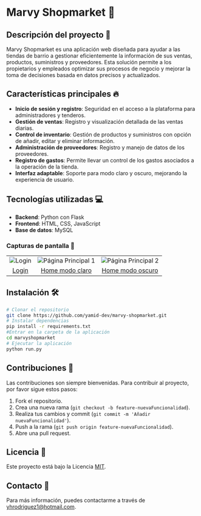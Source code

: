 # Marvy Shopmarket 🛒

## Descripción del proyecto 📝
Marvy Shopmarket es una aplicación web diseñada para ayudar a las tiendas de barrio a gestionar eficientemente la información de sus ventas, productos, suministros y proveedores. Esta solución permite a los propietarios y empleados optimizar sus procesos de negocio y mejorar la toma de decisiones basada en datos precisos y actualizados.

## Características principales 🔥
- **Inicio de sesión y registro**: Seguridad en el acceso a la plataforma para administradores y tenderos.
- **Gestión de ventas**: Registro y visualización detallada de las ventas diarias.
- **Control de inventario**: Gestión de productos y suministros con opción de añadir, editar y eliminar información.
- **Administración de proveedores**: Registro y manejo de datos de los proveedores.
- **Registro de gastos**: Permite llevar un control de los gastos asociados a la operación de la tienda.
- **Interfaz adaptable**: Soporte para modo claro y oscuro, mejorando la experiencia de usuario.


## Tecnologías utilizadas 💻
- **Backend**: Python con Flask
- **Frontend**: HTML, CSS, JavaScript
- **Base de datos**: MySQL

### Capturas de pantalla 📸
| | | |
|:---:|:---:|:---:|
| ![Login](https://i.postimg.cc/pTh6cKpR/login.png) | ![Página Principal 1](https://i.postimg.cc/2yqrwqfZ/home2.png) | ![Página Principal 2](https://i.postimg.cc/3wKsJyWH/home.png) |
| [Login](https://postimg.cc/PpHyPpWR) | [Home modo claro](https://postimg.cc/vxdJ8ZTY) | [Home modo oscuro](https://postimg.cc/yDbQL8Ff) |


## Instalación 🛠️
```bash
# Clonar el repositorio
git clone https://github.com/yamid-dev/marvy-shopmarket.git
# Instalar dependencias
pip install -r requirements.txt
#Entrar en la carpeta de la aplicación
cd marvyshopmarket
# Ejecutar la aplicación
python run.py
```
## Contribuciones 👥
Las contribuciones son siempre bienvenidas. Para contribuir al proyecto, por favor sigue estos pasos:

1. Fork el repositorio.
2. Crea una nueva rama (`git checkout -b feature-nuevaFuncionalidad`).
3. Realiza tus cambios y commit (`git commit -m 'Añadir nuevaFuncionalidad'`).
4. Push a la rama (`git push origin feature-nuevaFuncionalidad`).
5. Abre una pull request.

## Licencia 📄
Este proyecto está bajo la Licencia [MIT](https://github.com/yamid-dev/Marvy_Shopmarket/blob/main/licencia.md).

## Contacto 📧
Para más información, puedes contactarme a través de [yhrodriguez1@hotmail.com](mailto:yhrodriguez1@hotmail.com).

